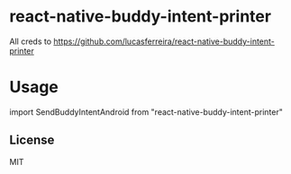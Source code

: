 # react-native-buddy-intent-printer

All creds to https://github.com/lucasferreira/react-native-buddy-intent-printer

# Usage

import SendBuddyIntentAndroid from "react-native-buddy-intent-printer"

## License

MIT
